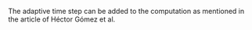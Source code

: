 
The adaptive time step can be added to the computation as mentioned in the article of Héctor Gómez et al.
